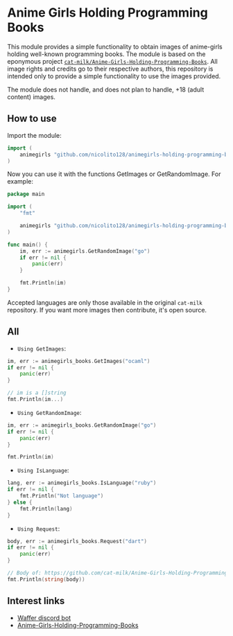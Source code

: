 # Anime Girls Holding Programming Books
This module provides a simple functionality to obtain images of anime-girls holding well-known programming books. The module is based on the eponymous project [`cat-milk/Anime-Girls-Holding-Programming-Books`](https://github.com/cat-milk/Anime-Girls-Holding-Programming-Books). All image rights and credits go to their respective authors, this repository is intended only to provide a simple functionality to use the images provided.

The module does not handle, and does not plan to handle, +18 (adult content) images.

## How to use
Import the module:
```go
import (
    animegirls "github.com/nicolito128/animegirls-holding-programming-books"
)
```

Now you can use it with the functions GetImages or GetRandomImage. For example:
```go
package main

import (
	"fmt"

	animegirls "github.com/nicolito128/animegirls-holding-programming-books"
)

func main() {
	im, err := animegirls.GetRandomImage("go")
	if err != nil {
		panic(err)
	}

	fmt.Println(im)
}
```

Accepted languages are only those available in the original `cat-milk` repository. If you want more images then contribute, it's open source.

## All
* `Using GetImages`:
```go
im, err := animegirls_books.GetImages("ocaml")
if err != nil {
	panic(err)
}

// im is a []string
fmt.Println(im...)
```

* `Using GetRandomImage`:
```go
im, err := animegirls_books.GetRandomImage("go")
if err != nil {
	panic(err)
}

fmt.Println(im)
```

* `Using IsLanguage`:
```go
lang, err := animegirls_books.IsLanguage("ruby")
if err != nil {
	fmt.Println("Not language")
} else {
	fmt.Println(lang)
}
```

* `Using Request`:
```go
body, err := animegirls_books.Request("dart")
if err != nil {
	panic(err)
}

// Body of: https://github.com/cat-milk/Anime-Girls-Holding-Programming-Books/tree/master/<language>
fmt.Println(string(body))
```

## Interest links
* [Waffer discord bot](https://github.com/nicolito128/waffer)
* [Anime-Girls-Holding-Programming-Books](https://github.com/cat-milk/Anime-Girls-Holding-Programming-Books)